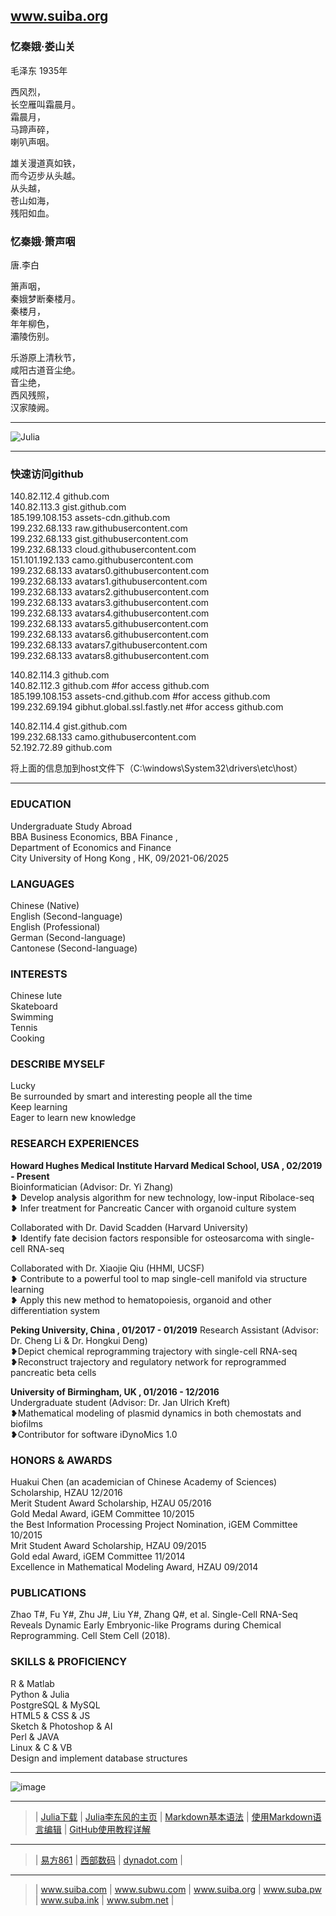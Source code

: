 ## www.suiba.org   
### 忆秦娥·娄山关
毛泽东
1935年

西风烈，  
长空雁叫霜晨月。  
霜晨月，  
马蹄声碎，  
喇叭声咽。

雄关漫道真如铁，  
而今迈步从头越。  
从头越，  
苍山如海，  
残阳如血。

### 忆秦娥·箫声咽
唐.李白  

箫声咽，  
秦娥梦断秦楼月。  
秦楼月，  
年年柳色，  
灞陵伤别。   
  
乐游原上清秋节，  
咸阳古道音尘绝。  
音尘绝，  
西风残照，  
汉家陵阙。

***  
![Julia](https://julialang.org/assets/infra/logo.svg)  

***   
   
   
###    快速访问github
 
140.82.112.4     github.com   
140.82.113.3     gist.github.com   
185.199.108.153  assets-cdn.github.com   
199.232.68.133   raw.githubusercontent.com   
199.232.68.133   gist.githubusercontent.com   
199.232.68.133   cloud.githubusercontent.com   
151.101.192.133  camo.githubusercontent.com   
199.232.68.133 avatars0.githubusercontent.com   
199.232.68.133 avatars1.githubusercontent.com  
199.232.68.133 avatars2.githubusercontent.com  
199.232.68.133 avatars3.githubusercontent.com  
199.232.68.133 avatars4.githubusercontent.com  
199.232.68.133 avatars5.githubusercontent.com  
199.232.68.133 avatars6.githubusercontent.com  
199.232.68.133 avatars7.githubusercontent.com  
199.232.68.133 avatars8.githubusercontent.com    
   
140.82.114.3         github.com  
140.82.112.3         github.com    #for  access github.com  
185.199.108.153      assets-cnd.github.com  #for  access github.com  
199.232.69.194       gibhut.global.ssl.fastly.net  #for  access github.com  
  
140.82.114.4        gist.github.com  
199.232.68.133      camo.githubusercontent.com  
52.192.72.89        github.com  
  
  
将上面的信息加到host文件下（C:\windows\System32\drivers\etc\host）   

    
 ***    
 
###   EDUCATION
Undergraduate Study Abroad   
BBA Business Economics, 
BBA Finance ,     
Department of Economics and Finance   
City University of Hong Kong , HK, 
09/2021-06/2025

  
###   LANGUAGES
Chinese (Native)  
English (Second-language)    
English (Professional)    
German (Second-language)   
Cantonese  (Second-language)    

###   INTERESTS
Chinese lute    
Skateboard    
Swimming    
Tennis     
Cooking   
   
   
###   DESCRIBE MYSELF  
Lucky  
Be surrounded by smart and interesting people all the time  
Keep learning  
Eager to learn new knowledge    
  
  
###   RESEARCH EXPERIENCES  
**Howard Hughes Medical Institute  Harvard Medical School, USA ,  02/2019 - Present**   
Bioinformatician (Advisor: Dr. Yi Zhang)    
❥ Develop analysis algorithm for new technology, low-input Ribolace-seq      
❥ Infer treatment for Pancreatic Cancer with organoid culture system  

Collaborated with Dr. David Scadden (Harvard University)    
❥ Identify fate decision factors responsible for osteosarcoma with single-cell RNA-seq  

Collaborated with Dr. Xiaojie Qiu (HHMI, UCSF)    
❥ Contribute to a powerful tool to map single-cell manifold via structure learning     
❥ Apply this new method to hematopoiesis, organoid and other differentiation system

**Peking University, China  ,  01/2017 - 01/2019**
Research Assistant (Advisor: Dr. Cheng Li & Dr. Hongkui Deng)     
❥Depict chemical reprogramming trajectory with single-cell RNA-seq    
❥Reconstruct trajectory and regulatory network for reprogrammed pancreatic beta cells  

**University of Birmingham, UK  ,    01/2016 - 12/2016**   
Undergraduate student (Advisor: Dr. Jan Ulrich Kreft)    
❥Mathematical modeling of plasmid dynamics in both chemostats and biofilms    
❥Contributor for software iDynoMics 1.0   
    
    
###   HONORS & AWARDS    
Huakui Chen (an academician of Chinese Academy of Sciences) Scholarship, HZAU   12/2016  
Merit Student Award Scholarship, HZAU      05/2016  
Gold Medal Award, iGEM Committee      10/2015  
the Best Information Processing Project Nomination, iGEM Committee   10/2015  
Mrit Student Award Scholarship, HZAU   09/2015    
Gold edal Award, iGEM Committee   11/2014  
Excellence in Mathematical Modeling Award, HZAU    09/2014      
    

###   PUBLICATIONS    
Zhao T#, Fu Y#, Zhu J#, Liu Y#, Zhang Q#, et al. Single-Cell RNA-Seq Reveals Dynamic Early Embryonic-like Programs during Chemical Reprogramming. Cell Stem Cell (2018).


###   SKILLS & PROFICIENCY     
R & Matlab    
Python & Julia  
PostgreSQL & MySQL    
HTML5 & CSS & JS    
Sketch & Photoshop & AI    
Perl & JAVA    
Linux & C & VB  
Design and implement database structures  

***  

![image](https://user-images.githubusercontent.com/88881186/132870434-04b06000-faf5-44e3-a5e1-a7d9cd9284df.png)
  
  
***  
>  | <a href="https://julialang.org/downloads" target="_blank">Julia下载</a>  | <a href="https://www.math.pku.edu.cn/teachers/lidf" target="_blank">Julia李东风的主页</a> |
<a href="https://www.jianshu.com/p/191d1e21f7ed" target="_blank">Markdown基本语法</a>  | <a href="https://www.jianshu.com/p/b4072805fba2" target="_blank">使用Markdown语言编辑</a> |
<a href="https://www.pianshen.com/article/977248135" target="_blank">GitHub使用教程详解</a>
---  
>  |  <a href="https://www.861.cn/Domain" target="_blank">易方861</a>  | <a href="https://www.west.cn" target="_blank">西部数码</a> |
<a href="https://www.dynadot.com/zh" target="_blank">dynadot.com</a>  |   

***   

> | <a href="https://suiba.com" target="_blank">www.suiba.com</a>  |  <a href="https://www.subwu.com" target="_blank">www.subwu.com</a>   |  <a href="https://suiba.org" target="_blank">www.suiba.org</a>  |   <a href="https://suba.pw" target="_blank">www.suba.pw</a>   |    <a href="https://suba.ink" target="_blank">www.suba.ink</a>    | <a href="https://subm.net" target="_blank">www.subm.net</a>  |
